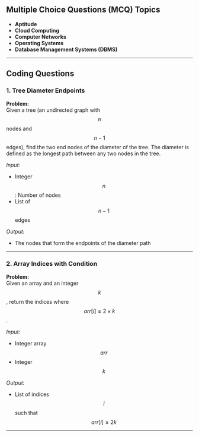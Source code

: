 ## Multiple Choice Questions (MCQ) Topics

- **Aptitude**
- **Cloud Computing**
- **Computer Networks**
- **Operating Systems**
- **Database Management Systems (DBMS)**

***

## Coding Questions

### 1. Tree Diameter Endpoints

**Problem:**  
Given a tree (an undirected graph with $$ n $$ nodes and $$ n-1 $$ edges), find the two end nodes of the diameter of the tree. The diameter is defined as the longest path between any two nodes in the tree.

*Input:*  
- Integer $$ n $$: Number of nodes  
- List of $$ n-1 $$ edges

*Output:*  
- The nodes that form the endpoints of the diameter path

***

### 2. Array Indices with Condition

**Problem:**  
Given an array and an integer $$ k $$, return the indices where $$ arr[i] \geq 2 \times k $$.

*Input:*  
- Integer array $$ arr $$  
- Integer $$ k $$

*Output:*  
- List of indices $$ i $$ such that $$ arr[i] \geq 2k $$

---